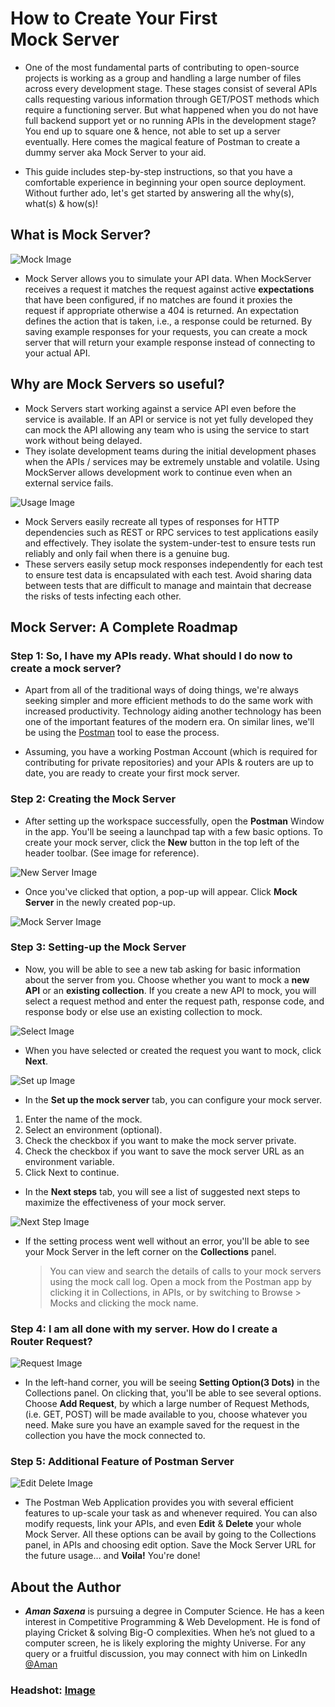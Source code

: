 # How to Create Your First Mock Server

 - One of the most fundamental parts of contributing to open-source projects is working as a group and handling a large number of files across every development stage. These stages consist of several APIs calls requesting various information through GET/POST methods which require a functioning server. But what happened when you do not have full backend support yet or no running APIs in the development stage? You end up to square one & hence, not able to set up a server eventually. Here comes the magical feature of Postman to create a dummy server aka Mock Server to your aid.

 - This guide includes step-by-step instructions, so that you have a comfortable experience in beginning your open source deployment. Without further ado, let's get started by answering all the why(s), what(s) & how(s)!

## What is Mock Server?

![Mock Image](./image/image00.png)

 - Mock Server allows you to simulate your API data. When MockServer receives a request it matches the request against active **expectations** that have been configured, if no matches are found it proxies the request if appropriate otherwise a 404 is returned. An expectation defines the action that is taken, i.e., a response could be returned. By saving example responses for your requests, you can create a mock server that will return your example response instead of connecting to your actual API.

##  Why are Mock Servers so useful?

- Mock Servers start working against a service API even before the service is available. If an API or service is not yet fully developed they can mock the API allowing any team who is using the service to start work without being delayed.
- They isolate development teams during the initial development phases when the APIs / services may be extremely unstable and volatile. Using MockServer allows development work to continue even when an external service fails.
   
![Usage Image](./image/image01.png)

- Mock Servers easily recreate all types of responses for HTTP dependencies such as REST or RPC services to test applications easily and effectively. They isolate the system-under-test to ensure tests run reliably and only fail when there is a genuine bug.
- These servers easily setup mock responses independently for each test to ensure test data is encapsulated with each test. Avoid sharing data between tests that are difficult to manage and maintain that decrease the risks of tests infecting each other.

## Mock Server: A Complete Roadmap

### Step 1: So, I have my APIs ready. What should I do now to create a mock server?
 - Apart from all of the traditional ways of doing things, we're always seeking simpler and more efficient methods to do the same work with increased productivity. Technology aiding another technology has been one of the important features of the modern era. On similar lines, we'll be using the [Postman](https://www.postman.com/downloads/) tool to ease the process.

 - Assuming, you have a working Postman Account (which is required for contributing for private repositories) and your APIs & routers are up to date, you are ready to create your first mock server.

### Step 2: Creating the Mock Server
- After setting up the workspace successfully, open the **Postman** Window in the app. You'll be seeing a launchpad tap with a few basic options. To create your mock server, click the **New** button in the top left of the header toolbar. (See image for reference).

![New Server Image](./image/image1.png)

- Once you've clicked that option, a pop-up will appear. Click **Mock Server** in the newly created pop-up.

![Mock Server Image](./image/image2.png)

### Step 3: Setting-up the Mock Server
- Now, you will be able to see a new tab asking for basic information about the server from you. Choose whether you want to mock a **new API** or an **existing collection**. If you create a new API to mock, you will select a request method and enter the request path, response code, and response body or else use an existing collection to mock.

![Select Image](./image/image3.png) 

- When you have selected or created the request you want to mock, click **Next**. 

![Set up Image](./image/image4.png)

- In the **Set up the mock server** tab, you can configure your mock server.
1. Enter the name of the mock.
2. Select an environment (optional).
3. Check the checkbox if you want to make the mock server private.
4. Check the checkbox if you want to save the mock server URL as an environment variable.
5. Click Next to continue.

- In the **Next steps** tab, you will see a list of suggested next steps to maximize the effectiveness of your mock server.

![Next Step Image](./image/image5.png)

- If the setting process went well without an error, you'll be able to see your Mock Server in the left corner on the **Collections** panel.

  >You can view and search the details of calls to your mock servers using the mock call log. Open a mock from the Postman app by clicking it in Collections, in APIs, or by switching to Browse > Mocks and clicking the mock name.


### Step 4: I am all done with my server. How do I create a Router Request?

![Request Image](./image/image6.png)

- In the left-hand corner, you will be seeing **Setting Option(3 Dots)** in the Collections panel. On clicking that, you'll be able to see several options. Choose **Add Request**, by which a large number of Request Methods, (i.e. GET, POST) will be made available to you, choose whatever you need. Make sure you have an example saved for the request in the collection you have the mock connected to.

### Step 5: Additional Feature of Postman Server

![Edit Delete Image](./image/image7.png)
- The Postman Web Application provides you with several efficient features to up-scale your task as and whenever required. You can also modify requests, link your APIs, and even **Edit** & **Delete** your whole Mock Server. All these options can be avail by going to the Collections panel, in APIs and choosing edit option. Save the Mock Server URL for the future usage… and **Voila!** You're done!

## About the Author
   - ***Aman Saxena*** is pursuing a degree in Computer Science. He has a keen interest in Competitive Programming & Web Development. He is fond of playing Cricket & solving Big-O complexities. When he’s not glued to a computer screen, he is likely exploring the mighty Universe. For any query or a fruitful discussion, you may connect with him on LinkedIn [@Aman](https://www.linkedin.com/in/amansaxena333/)

### Headshot: [Image](./image/aman.png)
